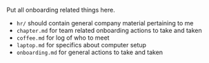 Put all onboarding related things here.

* `hr/` should contain general company material pertaining to me
* `chapter.md` for team related onboarding actions to take and taken
* `coffee.md` for log of who to meet
* `laptop.md` for specifics about computer setup
* `onboarding.md` for general actions to take and taken
